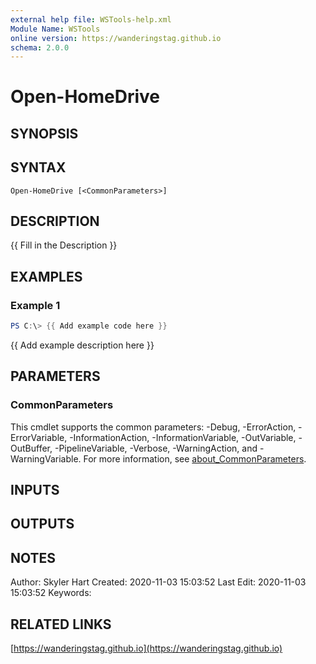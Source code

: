 ```yaml
---
external help file: WSTools-help.xml
Module Name: WSTools
online version: https://wanderingstag.github.io
schema: 2.0.0
---
```


# Open-HomeDrive

## SYNOPSIS

## SYNTAX

```
Open-HomeDrive [<CommonParameters>]
```

## DESCRIPTION
{{ Fill in the Description }}

## EXAMPLES

### Example 1
```powershell
PS C:\> {{ Add example code here }}
```

{{ Add example description here }}

## PARAMETERS

### CommonParameters
This cmdlet supports the common parameters: -Debug, -ErrorAction, -ErrorVariable, -InformationAction, -InformationVariable, -OutVariable, -OutBuffer, -PipelineVariable, -Verbose, -WarningAction, and -WarningVariable. For more information, see [about_CommonParameters](http://go.microsoft.com/fwlink/?LinkID=113216).

## INPUTS

## OUTPUTS

## NOTES
Author: Skyler Hart
Created: 2020-11-03 15:03:52
Last Edit: 2020-11-03 15:03:52
Keywords:

## RELATED LINKS

[https://wanderingstag.github.io](https://wanderingstag.github.io)

